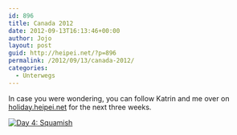 ```yaml
---
id: 896
title: Canada 2012
date: 2012-09-13T16:13:46+00:00
author: Jojo
layout: post
guid: http://heipei.net/?p=896
permalink: /2012/09/13/canada-2012/
categories:
  - Unterwegs
---
```

In case you were wondering, you can follow Katrin and me over on [holiday.heipei.net](http://holiday.heipei.net) for the next three weeks.

<div class="img aligncenter">
<a href="https://secure.flickr.com/photos/heipei/7981684286/">
<img data-echo="https://farm9.staticflickr.com/8450/7981684286_e6f9e665cb_b.jpg" alt="Day 4: Squamish"  />
</a>
</div>
